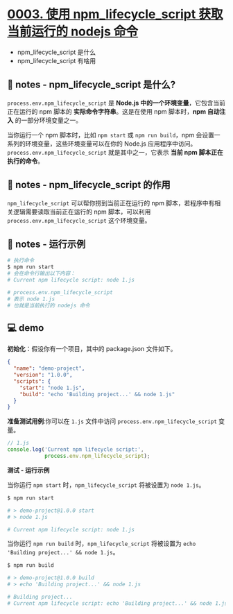 # [0003. 使用 npm_lifecycle_script 获取当前运行的 nodejs 命令](https://github.com/Tdahuyou/nodejs/tree/main/0003.%20%E4%BD%BF%E7%94%A8%20npm_lifecycle_script%20%E8%8E%B7%E5%8F%96%E5%BD%93%E5%89%8D%E8%BF%90%E8%A1%8C%E7%9A%84%20nodejs%20%E5%91%BD%E4%BB%A4)

- npm_lifecycle_script 是什么
- npm_lifecycle_script 有啥用

## 📒 notes - npm_lifecycle_script 是什么?

`process.env.npm_lifecycle_script` 是 **Node.js 中的一个环境变量**，它包含当前正在运行的 npm 脚本的 **实际命令字符串**。这是在使用 npm 脚本时，**npm 自动注入** 的一部分环境变量之一。

当你运行一个 npm 脚本时，比如 `npm start` 或 `npm run build`，npm 会设置一系列的环境变量，这些环境变量可以在你的 Node.js 应用程序中访问。`process.env.npm_lifecycle_script` 就是其中之一，它表示 **当前 npm 脚本正在执行的命令**。

## 📒 notes - npm_lifecycle_script 的作用

`npm_lifecycle_script` 可以帮你捞到当前正在运行的 npm 脚本，若程序中有相关逻辑需要读取当前正在运行的 npm 脚本，可以利用 `process.env.npm_lifecycle_script` 这个环境变量。

## 📒 notes - 运行示例

```bash
# 执行命令
$ npm run start
# 会在命令行输出以下内容：
# Current npm lifecycle script: node 1.js

# process.env.npm_lifecycle_script
# 表示 node 1.js
# 也就是当前执行的 nodejs 命令
```

## 💻 demo

**初始化**：假设你有一个项目，其中的 package.json 文件如下。

```json
{
  "name": "demo-project",
  "version": "1.0.0",
  "scripts": {
    "start": "node 1.js",
    "build": "echo 'Building project...' && node 1.js"
  }
}
```

**准备测试用例**:你可以在 `1.js` 文件中访问 `process.env.npm_lifecycle_script` 变量。

```js
// 1.js
console.log('Current npm lifecycle script:',
            process.env.npm_lifecycle_script);
```

**测试 - 运行示例**

当你运行 `npm start` 时，`npm_lifecycle_script` 将被设置为 `node 1.js`。

```bash
$ npm run start

# > demo-project@1.0.0 start
# > node 1.js

# Current npm lifecycle script: node 1.js
```

当你运行 `npm run build` 时，`npm_lifecycle_script` 将被设置为 `echo 'Building project...' && node 1.js`。

```bash
$ npm run build

# > demo-project@1.0.0 build
# > echo 'Building project...' && node 1.js

# Building project...
# Current npm lifecycle script: echo 'Building project...' && node 1.js
```